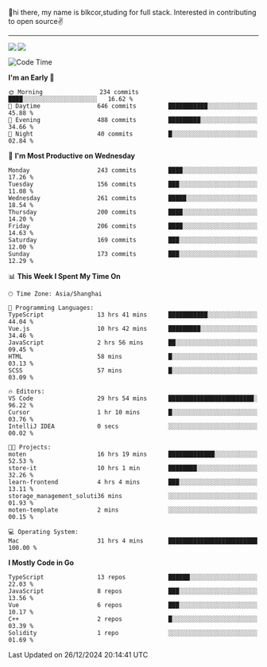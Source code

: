 👋hi there, my name is blkcor,studing for full stack.
Interested in contributing to open source✌️

<hr/>

![](https://github-readme-stats.vercel.app/api?username=blkcor)
<a href="https://github.com/blkcor/github-readme-stats">
    <img align="left" src="https://github-readme-stats.vercel.app/api/top-langs/?username=blkcor&hide=jupyter%20notebook,shaderlab,tex,c%23&langs_count=9" />
</a>


<!--START_SECTION:waka-->
![Code Time](http://img.shields.io/badge/Code%20Time-1%2C532%20hrs%2029%20mins-blue)

**I'm an Early 🐤** 

```text
🌞 Morning                234 commits         ████░░░░░░░░░░░░░░░░░░░░░   16.62 % 
🌆 Daytime                646 commits         ███████████░░░░░░░░░░░░░░   45.88 % 
🌃 Evening                488 commits         █████████░░░░░░░░░░░░░░░░   34.66 % 
🌙 Night                  40 commits          █░░░░░░░░░░░░░░░░░░░░░░░░   02.84 % 
```
📅 **I'm Most Productive on Wednesday** 

```text
Monday                   243 commits         ████░░░░░░░░░░░░░░░░░░░░░   17.26 % 
Tuesday                  156 commits         ███░░░░░░░░░░░░░░░░░░░░░░   11.08 % 
Wednesday                261 commits         █████░░░░░░░░░░░░░░░░░░░░   18.54 % 
Thursday                 200 commits         ████░░░░░░░░░░░░░░░░░░░░░   14.20 % 
Friday                   206 commits         ████░░░░░░░░░░░░░░░░░░░░░   14.63 % 
Saturday                 169 commits         ███░░░░░░░░░░░░░░░░░░░░░░   12.00 % 
Sunday                   173 commits         ███░░░░░░░░░░░░░░░░░░░░░░   12.29 % 
```


📊 **This Week I Spent My Time On** 

```text
🕑︎ Time Zone: Asia/Shanghai

💬 Programming Languages: 
TypeScript               13 hrs 41 mins      ███████████░░░░░░░░░░░░░░   44.04 % 
Vue.js                   10 hrs 42 mins      █████████░░░░░░░░░░░░░░░░   34.46 % 
JavaScript               2 hrs 56 mins       ██░░░░░░░░░░░░░░░░░░░░░░░   09.45 % 
HTML                     58 mins             █░░░░░░░░░░░░░░░░░░░░░░░░   03.13 % 
SCSS                     57 mins             █░░░░░░░░░░░░░░░░░░░░░░░░   03.09 % 

🔥 Editors: 
VS Code                  29 hrs 54 mins      ████████████████████████░   96.22 % 
Cursor                   1 hr 10 mins        █░░░░░░░░░░░░░░░░░░░░░░░░   03.76 % 
IntelliJ IDEA            0 secs              ░░░░░░░░░░░░░░░░░░░░░░░░░   00.02 % 

🐱‍💻 Projects: 
moten                    16 hrs 19 mins      █████████████░░░░░░░░░░░░   52.53 % 
store-it                 10 hrs 1 min        ████████░░░░░░░░░░░░░░░░░   32.26 % 
learn-frontend           4 hrs 4 mins        ███░░░░░░░░░░░░░░░░░░░░░░   13.11 % 
storage_management_soluti36 mins             ░░░░░░░░░░░░░░░░░░░░░░░░░   01.93 % 
moten-template           2 mins              ░░░░░░░░░░░░░░░░░░░░░░░░░   00.15 % 

💻 Operating System: 
Mac                      31 hrs 4 mins       █████████████████████████   100.00 % 
```

**I Mostly Code in Go** 

```text
TypeScript               13 repos            ██████░░░░░░░░░░░░░░░░░░░   22.03 % 
JavaScript               8 repos             ███░░░░░░░░░░░░░░░░░░░░░░   13.56 % 
Vue                      6 repos             ███░░░░░░░░░░░░░░░░░░░░░░   10.17 % 
C++                      2 repos             █░░░░░░░░░░░░░░░░░░░░░░░░   03.39 % 
Solidity                 1 repo              ░░░░░░░░░░░░░░░░░░░░░░░░░   01.69 % 
```




 Last Updated on 26/12/2024 20:14:41 UTC
<!--END_SECTION:waka-->


